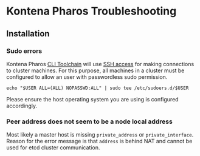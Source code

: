 # Kontena Pharos Troubleshooting

## Installation

### Sudo errors

Kontena Pharos [CLI Toolchain](install-toolchain.md) will use [SSH access](https://en.wikipedia.org/wiki/Secure_Shell) for making connections to cluster machines. For this purpose, all machines in a cluster must be configured to allow an user with passwordless sudo permission.

```
echo "$USER ALL=(ALL) NOPASSWD:ALL" | sudo tee /etc/sudoers.d/$USER
```

Please ensure the host operating system you are using is configured accordingly.

### Peer address does not seem to be a node local address

Most likely a master host is missing `private_address` or `private_interface`. Reason for the error message is that `address` is behind NAT and cannot be used for etcd cluster communication.
